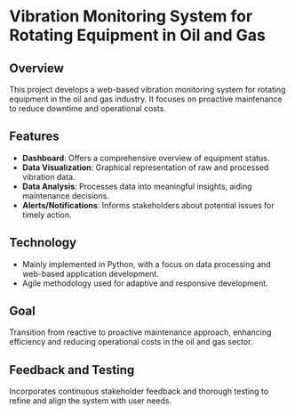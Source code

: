 # Vibration Monitoring System for Rotating Equipment in Oil and Gas

## Overview
This project develops a web-based vibration monitoring system for rotating equipment in the oil and gas industry. It focuses on proactive maintenance to reduce downtime and operational costs.

## Features
- **Dashboard**: Offers a comprehensive overview of equipment status.
- **Data Visualization**: Graphical representation of raw and processed vibration data.
- **Data Analysis**: Processes data into meaningful insights, aiding maintenance decisions.
- **Alerts/Notifications**: Informs stakeholders about potential issues for timely action.

## Technology
- Mainly implemented in Python, with a focus on data processing and web-based application development.
- Agile methodology used for adaptive and responsive development.

## Goal
Transition from reactive to proactive maintenance approach, enhancing efficiency and reducing operational costs in the oil and gas sector.

## Feedback and Testing
Incorporates continuous stakeholder feedback and thorough testing to refine and align the system with user needs.